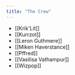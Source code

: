 ```yaml
---
title: "The Crew"
---
```


- [[Krik'Lit]]
- [[Kurrzot]]
- [[Leron Guthmere]]
- [[Miken Haverstance]]
- [[Pffred]]
- [[Vasilisa Vathampur]]
- [[Wizpop]]

